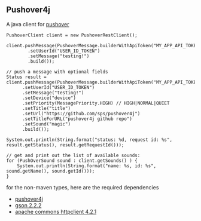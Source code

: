 Pushover4j
--------

A java client for [pushover](https://pushover.net/)

```
PushoverClient client = new PushoverRestClient();        

client.pushMessage(PushoverMessage.builderWithApiToken("MY_APP_API_TOKEN")
        .setUserId("USER_ID_TOKEN")
        .setMessage("testing!")
        .build());

// push a message with optional fields
Status result = client.pushMessage(PushoverMessage.builderWithApiToken("MY_APP_API_TOKEN")
      .setUserId("USER_ID_TOKEN")
      .setMessage("testing!")
      .setDevice("device")
      .setPriority(MessagePriority.HIGH) // HIGH|NORMAL|QUIET
      .setTitle("title")
      .setUrl("https://github.com/sps/pushover4j")
      .setTitleForURL("pushover4j github repo")
      .setSound("magic")
      .build());
      
System.out.println(String.format("status: %d, request id: %s", result.getStatus(), result.getRequestId()));

// get and print out the list of available sounds:
for (PushOverSound sound : client.getSounds() ) {
    System.out.println(String.format("name: %s, id: %s", sound.getName(), sound.getId()));
}              
```


for the non-maven types, here are the required dependencies

* [pushover4j](http://github.com/sps/pushover4j/downloads)
* [gson 2.2.2](http://code.google.com/p/google-gson/downloads/list)
* [apache commons httpclient 4.2.1](http://hc.apache.org/downloads.cgi)
